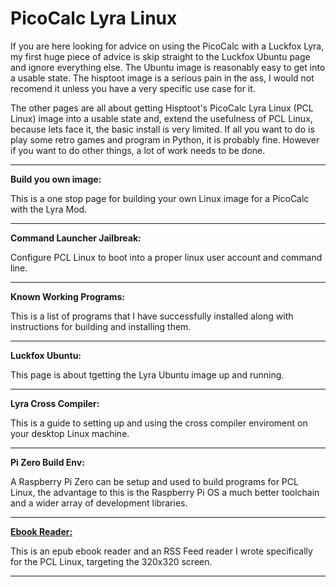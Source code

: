 # PicoCalc Lyra Linux

If you are here looking for advice on using the PicoCalc with a Luckfox Lyra, my first huge piece of advice is skip straight to the Luckfox Ubuntu page and ignore everything else. The Ubuntu image is reasonably easy to get into a usable state. The hisptoot image is a serious pain in the ass, I would not recomend it unless you have a very specific use case for it.

The other pages are all about getting Hisptoot's PicoCalc Lyra Linux (PCL Linux) image into a usable state and, extend the usefulness of PCL Linux, because lets face it, the basic install is very limited. If all you want to do is play some retro games and program in Python, it is probably fine. However if you want to do other things, a lot of work needs to be done.

---
**Build you own image:**

This is a one stop page for building your own Linux image for a PicoCalc with the Lyra Mod.

---
**Command Launcher Jailbreak:**

Configure PCL Linux to boot into a proper linux user account and command line.

---
**Known Working Programs:**

This is a list of programs that I have successfully installed along with instructions for building and installing them.

---
**Luckfox Ubuntu:**

This page is about tgetting the Lyra Ubuntu image up and running.

---
**Lyra Cross Compiler:**

This is a guide to setting up and using the cross compiler enviroment on your desktop Linux machine.

---
**Pi Zero Build Env:**

A Raspberry Pi Zero can be setup and used to build programs for PCL Linux, the advantage to this is the Raspberry Pi OS a much better toolchain and a wider array of development libraries.

---
[**Ebook Reader:**](https://github.com/cjstoddard/PCL-Ebook-Reader)

This is an epub ebook reader and an RSS Feed reader I wrote specifically for the PCL Linux, targeting the 320x320 screen. 

---